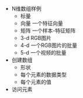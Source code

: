 
- N维数组样例
	- 标量
	- 向量 一个特征向量
	- 矩阵 一个样本-特征矩阵
	- 3-d RGB图片
	- 4-d 一个RGB图片的批量
	- 5-d 一个视频的批量
- 创建数组
	- 形状
	- 每个元素的数据类型
	- 每个元素的值
- 访问元素